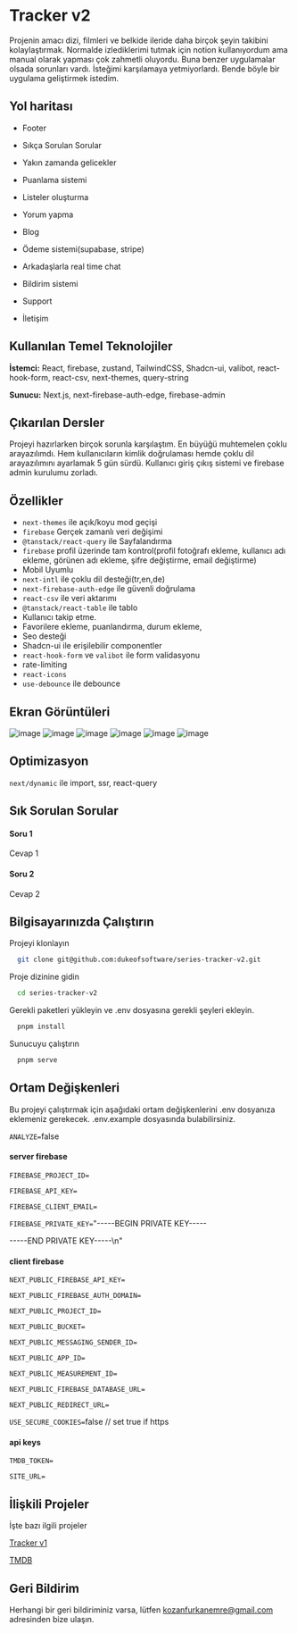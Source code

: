 
# Tracker v2

Projenin amacı dizi, filmleri ve belkide ileride daha birçok şeyin takibini kolaylaştırmak. Normalde izlediklerimi tutmak için notion kullanıyordum ama manual olarak yapması çok zahmetli oluyordu. Buna benzer uygulamalar olsada sorunları vardı. İsteğimi karşılamaya yetmiyorlardı. Bende böyle bir uygulama geliştirmek istedim.



## Yol haritası

- Footer

- Sıkça Sorulan Sorular

- Yakın zamanda gelicekler

- Puanlama sistemi

- Listeler oluşturma

- Yorum yapma

- Blog

- Ödeme sistemi(supabase, stripe)

- Arkadaşlarla real time chat

- Bildirim sistemi

- Support

- İletişim



## Kullanılan Temel Teknolojiler

**İstemci:** React, firebase, zustand, TailwindCSS, Shadcn-ui, valibot, react-hook-form, react-csv, next-themes, query-string

**Sunucu:** Next.js, next-firebase-auth-edge, firebase-admin

  
## Çıkarılan Dersler

Projeyi hazırlarken birçok sorunla karşılaştım. En büyüğü muhtemelen çoklu arayazılımdı. Hem kullanıcıların kimlik doğrulaması hemde çoklu dil arayazılımını ayarlamak 5 gün sürdü. Kullanıcı giriş çıkış sistemi ve firebase admin kurulumu zorladı.

  
## Özellikler

- `next-themes` ile açık/koyu mod geçişi
- `firebase` Gerçek zamanlı veri değişimi
- `@tanstack/react-query` ile Sayfalandırma
- `firebase` profil üzerinde tam kontrol(profil fotoğrafı ekleme, kullanıcı adı ekleme, görünen adı ekleme, şifre değiştirme, email değiştirme)
- Mobil Uyumlu
- `next-intl` ile çoklu dil desteği(tr,en,de)
- `next-firebase-auth-edge` ile güvenli doğrulama
- `react-csv` ile veri aktarımı
- `@tanstack/react-table` ile tablo
- Kullanıcı takip etme.
- Favorilere ekleme, puanlandırma, durum ekleme,
- Seo desteği
- Shadcn-ui ile erişilebilir componentler
- `react-hook-form` ve `valibot` ile form validasyonu
- rate-limiting
- `react-icons` 
- `use-debounce` ile debounce

## Ekran Görüntüleri

![image](https://github.com/dukeofsoftware/series-tracker-v2/assets/89215036/a9288cd5-ac86-4bec-9910-601191174a84)
![image](https://github.com/dukeofsoftware/series-tracker-v2/assets/89215036/7cee04a8-7f45-4dbb-afdf-a8200031989e)
![image](https://github.com/dukeofsoftware/series-tracker-v2/assets/89215036/898cbcc0-9199-47fe-a27e-2300f267b3be)
![image](https://github.com/dukeofsoftware/series-tracker-v2/assets/89215036/721f2528-fe82-4c66-a607-e60ea976c2f7)
![image](https://github.com/dukeofsoftware/series-tracker-v2/assets/89215036/d777f9ff-38c5-4deb-9226-6ea96f6f2e70)
![image](https://github.com/dukeofsoftware/series-tracker-v2/assets/89215036/068b76ea-a1a6-4829-a392-56e2f955d82a)

  
## Optimizasyon

`next/dynamic` ile import, ssr, react-query

  
## Sık Sorulan Sorular

#### Soru 1

Cevap 1

#### Soru 2

Cevap 2

  
## Bilgisayarınızda Çalıştırın

Projeyi klonlayın

```bash
  git clone git@github.com:dukeofsoftware/series-tracker-v2.git
```

Proje dizinine gidin

```bash
  cd series-tracker-v2
```

Gerekli paketleri yükleyin ve .env dosyasına gerekli şeyleri ekleyin.

```bash
  pnpm install
```

Sunucuyu çalıştırın

```bash
  pnpm serve
```

  
## Ortam Değişkenleri

Bu projeyi çalıştırmak için aşağıdaki ortam değişkenlerini .env dosyanıza eklemeniz gerekecek. .env.example dosyasında bulabilirsiniz.

`ANALYZE=`false

#### server firebase  

`FIREBASE_PROJECT_ID=`

`FIREBASE_API_KEY=` 

`FIREBASE_CLIENT_EMAIL=`

`FIREBASE_PRIVATE_KEY=`"-----BEGIN PRIVATE KEY-----

-----END PRIVATE KEY-----\n"

 #### client firebase  

`NEXT_PUBLIC_FIREBASE_API_KEY=`

`NEXT_PUBLIC_FIREBASE_AUTH_DOMAIN=`

`NEXT_PUBLIC_PROJECT_ID=`

`NEXT_PUBLIC_BUCKET=`

`NEXT_PUBLIC_MESSAGING_SENDER_ID=`

`NEXT_PUBLIC_APP_ID=`

`NEXT_PUBLIC_MEASUREMENT_ID=`

`NEXT_PUBLIC_FIREBASE_DATABASE_URL=`

`NEXT_PUBLIC_REDIRECT_URL=`

`USE_SECURE_COOKIES=`false // set true if https


#### api keys  

`TMDB_TOKEN=`

`SITE_URL=`

  
## İlişkili Projeler

İşte bazı ilgili projeler

[Tracker v1](https://github.com/dukeofsoftware/series-tracker)

[TMDB](https://www.themoviedb.org/)
  
## Geri Bildirim

Herhangi bir geri bildiriminiz varsa, lütfen kozanfurkanemre@gmail.com adresinden bize ulaşın.

  
